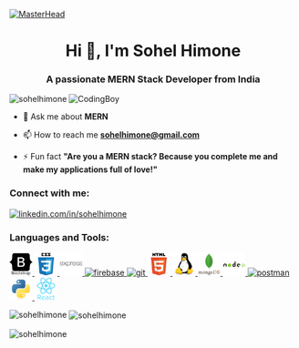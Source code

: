[![MasterHead](https://user-images.githubusercontent.com/90236635/232446433-d5540fa2-fe28-4bb8-b929-cdb51fe61336.gif)](https://SohelHimone.io)

<h1 align="center">Hi 👋, I'm Sohel Himone</h1>
<h3 align="center">A passionate MERN Stack Developer from India</h3>
<img align="right" alt="CodingBoy" width="400" src="https://encrypted-tbn0.gstatic.com/images?q=tbn:ANd9GcSMefBCJEQC8y3kYH_FclrV1oEKDn6w3oWgawDWXIh-62HOneTe0s5U7O9RALKG89v5mI8&usqp=CAU"/>

<p align="left"> <img src="file:///home/sohel/Downloads/codingimgae.gif" alt="sohelhimone" /> </p>

- 💬 Ask me about **MERN**

- 📫 How to reach me **sohelhimone@gmail.com**

- ⚡ Fun fact **"Are you a MERN stack? Because you complete me and make my applications full of love!"**

<h3 align="left">Connect with me:</h3>
<p align="left">
<a href="https://linkedin.com/in/linkedin.com/in/sohelhimone" target="blank"><img align="center" src="https://raw.githubusercontent.com/rahuldkjain/github-profile-readme-generator/master/src/images/icons/Social/linked-in-alt.svg" alt="linkedin.com/in/sohelhimone" height="30" width="40" /></a>
</p>

<h3 align="left">Languages and Tools:</h3>
<p align="left"> <a href="https://getbootstrap.com" target="_blank" rel="noreferrer"> <img src="https://raw.githubusercontent.com/devicons/devicon/master/icons/bootstrap/bootstrap-plain-wordmark.svg" alt="bootstrap" width="40" height="40"/> </a> <a href="https://www.w3schools.com/css/" target="_blank" rel="noreferrer"> <img src="https://raw.githubusercontent.com/devicons/devicon/master/icons/css3/css3-original-wordmark.svg" alt="css3" width="40" height="40"/> </a> <a href="https://expressjs.com" target="_blank" rel="noreferrer"> <img src="https://raw.githubusercontent.com/devicons/devicon/master/icons/express/express-original-wordmark.svg" alt="express" width="40" height="40"/> </a> <a href="https://firebase.google.com/" target="_blank" rel="noreferrer"> <img src="https://www.vectorlogo.zone/logos/firebase/firebase-icon.svg" alt="firebase" width="40" height="40"/> </a> <a href="https://git-scm.com/" target="_blank" rel="noreferrer"> <img src="https://www.vectorlogo.zone/logos/git-scm/git-scm-icon.svg" alt="git" width="40" height="40"/> </a> <a href="https://www.w3.org/html/" target="_blank" rel="noreferrer"> <img src="https://raw.githubusercontent.com/devicons/devicon/master/icons/html5/html5-original-wordmark.svg" alt="html5" width="40" height="40"/> </a> <a href="https://www.linux.org/" target="_blank" rel="noreferrer"> <img src="https://raw.githubusercontent.com/devicons/devicon/master/icons/linux/linux-original.svg" alt="linux" width="40" height="40"/> </a> <a href="https://www.mongodb.com/" target="_blank" rel="noreferrer"> <img src="https://raw.githubusercontent.com/devicons/devicon/master/icons/mongodb/mongodb-original-wordmark.svg" alt="mongodb" width="40" height="40"/> </a> <a href="https://nodejs.org" target="_blank" rel="noreferrer"> <img src="https://raw.githubusercontent.com/devicons/devicon/master/icons/nodejs/nodejs-original-wordmark.svg" alt="nodejs" width="40" height="40"/> </a> <a href="https://postman.com" target="_blank" rel="noreferrer"> <img src="https://www.vectorlogo.zone/logos/getpostman/getpostman-icon.svg" alt="postman" width="40" height="40"/> </a> <a href="https://www.python.org" target="_blank" rel="noreferrer"> <img src="https://raw.githubusercontent.com/devicons/devicon/master/icons/python/python-original.svg" alt="python" width="40" height="40"/> </a> <a href="https://reactjs.org/" target="_blank" rel="noreferrer"> <img src="https://raw.githubusercontent.com/devicons/devicon/master/icons/react/react-original-wordmark.svg" alt="react" width="40" height="40"/> </a> </p>

<p><img align="left" src="https://github-readme-stats.vercel.app/api/top-langs?username=sohelhimone&show_icons=true&locale=en&layout=compact" alt="sohelhimone" /></p>

<p>&nbsp;<img align="center" src="https://github-readme-stats.vercel.app/api?username=sohelhimone&show_icons=true&locale=en" alt="sohelhimone" /></p>

<p><img align="center" src="https://github-readme-streak-stats.herokuapp.com/?user=sohelhimone&" alt="sohelhimone" /></p>
